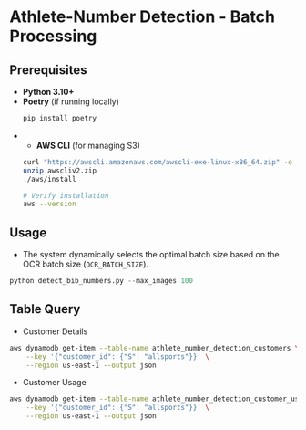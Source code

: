 # Athlete-Number Detection - Batch Processing

## **Prerequisites**
- **Python 3.10+**
- **Poetry** (if running locally)
  ```bash
  pip install poetry
  ```
- - **AWS CLI** (for managing S3)
  ```bash
  curl "https://awscli.amazonaws.com/awscli-exe-linux-x86_64.zip" -o "awscliv2.zip"
  unzip awscliv2.zip
  ./aws/install

  # Verify installation
  aws --version
  ```

## Usage
- The system dynamically selects the optimal batch size based on the OCR batch size (`OCR_BATCH_SIZE`).

```python
python detect_bib_numbers.py --max_images 100
```


## Table Query
- Customer Details
```bash
aws dynamodb get-item --table-name athlete_number_detection_customers \
    --key '{"customer_id": {"S": "allsports"}}' \
    --region us-east-1 --output json
```

- Customer Usage
```bash
aws dynamodb get-item --table-name athlete_number_detection_customer_usage \
    --key '{"customer_id": {"S": "allsports"}}' \
    --region us-east-1 --output json
```
